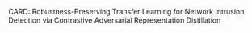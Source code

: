 CARD: Robustness-Preserving Transfer Learning for Network Intrusion Detection via Contrastive Adversarial Representation Distillation
